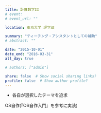 ```yaml
---
title: 計算数学II
# event: 
# event_url: ""

location: 東京大学 理学部

summary: "ティーチング・アシスタントとしての補助"
# abstract: ""

date: "2015-10-01"
date_end: "2016-03-31"
all_day: true

# authors: ["admin"]

share: false  # Show social sharing links?
profile: false  # Show author profile?
---
```


- 各自が選択したテーマを追求

OS自作(『OS自作入門』を参考に実装)
